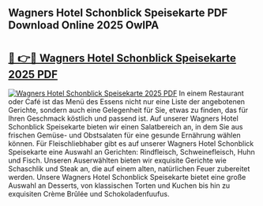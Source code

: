 ## Wagners Hotel Schonblick Speisekarte PDF Download Online 2025 OwlPA

# <h2><a href="http://gcebow9.nevu.top/?p=Wagners+Hotel+Schonblick+Speisekarte">🔗 👉🔴 Wagners Hotel Schonblick Speisekarte 2025 PDF</a></h2>

[![Wagners Hotel Schonblick Speisekarte 2025 PDF](https://i.imgur.com/dBaPXMq.png)](http://gcebow9.nevu.top/?p=Wagners+Hotel+Schonblick+Speisekarte)
In einem Restaurant oder Café ist das Menü des Essens nicht nur eine Liste der angebotenen Gerichte, sondern auch eine Gelegenheit für Sie, etwas zu finden, das für Ihren Geschmack köstlich und passend ist. Auf unserer Wagners Hotel Schonblick Speisekarte bieten wir einen Salatbereich an, in dem Sie aus frischen Gemüse- und Obstsalaten für eine gesunde Ernährung wählen können. Für Fleischliebhaber gibt es auf unserer Wagners Hotel Schonblick Speisekarte eine Auswahl an Gerichten: Rindfleisch, Schweinefleisch, Huhn und Fisch. Unseren Auserwählten bieten wir exquisite Gerichte wie Schaschlik und Steak an, die auf einem alten, natürlichen Feuer zubereitet werden. Unsere Wagners Hotel Schonblick Speisekarte bietet eine große Auswahl an Desserts, von klassischen Torten und Kuchen bis hin zu exquisiten Crème Brûlée und Schokoladenfuufus.
